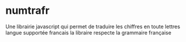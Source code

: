 # numtrafr
Une librairie javascript qui permet de traduire les chiffres en toute lettres
langue supportée francais la libraire respecte la grammaire française